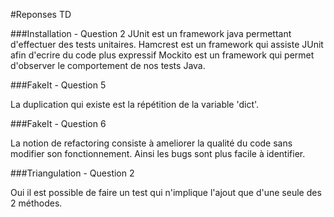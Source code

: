 #Reponses TD

###Installation - Question 2
JUnit est un framework java permettant d'effectuer des tests unitaires.
Hamcrest est un framework qui assiste JUnit afin d'ecrire du code plus expressif
Mockito est un framework qui permet d'observer le comportement de nos tests Java.

###FakeIt - Question 5

La duplication qui existe est la répétition de la variable 'dict'.

###FakeIt - Question 6

La notion de refactoring consiste à ameliorer la qualité du code sans modifier son fonctionnement. Ainsi les bugs sont plus facile à identifier.

###Triangulation - Question 2

Oui il est possible de faire un test qui n'implique l'ajout que d'une seule des 2 méthodes.